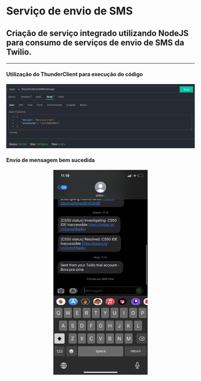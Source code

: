# Serviço de envio de SMS 

## Criação de serviço integrado utilizando NodeJS para consumo de serviços de envio de SMS da Twilio.
------
#### Utilização do ThunderClient para execução do código
<img src="./src/img/Screenshot%20from%202022-07-09%2012-45-31.png">

#### Envio de mensagem bem sucedida

<div align=center>
    <img width=50% src="./src/img/IMG_1193.png">
</div>

